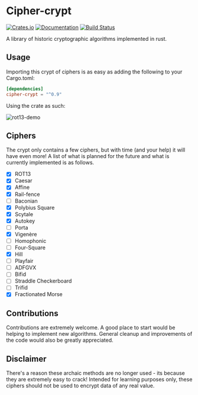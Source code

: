 # Cipher-crypt
[![Crates.io](https://img.shields.io/crates/v/cipher-crypt.svg)](https://crates.io/crates/cipher-crypt)
[![Documentation](https://docs.rs/cipher-crypt/badge.svg)](https://docs.rs/cipher-crypt)
[![Build Status](https://travis-ci.org/arosspope/cipher-crypt.svg?branch=master)](https://travis-ci.org/arosspope/cipher-crypt)

A library of historic cryptographic algorithms implemented in rust.

## Usage

Importing this crypt of ciphers is as easy as
adding the following to your Cargo.toml:

```toml
[dependencies]
cipher-crypt = "^0.9"
```
Using the crate as such:

![rot13-demo](http://i.imgur.com/5pywJBn.gif)

## Ciphers

The crypt only contains a few ciphers, but with time (and your help) it will have even more! A list of what is planned for the future and what is currently implemented is as follows.

- [x] ROT13
- [x] Caesar
- [x] Affine
- [x] Rail-fence
- [ ] Baconian
- [x] Polybius Square
- [X] Scytale
- [x] Autokey
- [ ] Porta
- [x] Vigenère
- [ ] Homophonic
- [ ] Four-Square
- [x] Hill
- [ ] Playfair
- [ ] ADFGVX
- [ ] Bifid
- [ ] Straddle Checkerboard
- [ ] Trifid
- [x] Fractionated Morse

## Contributions

Contributions are extremely welcome. A good place to start would be helping to implement new algorithms. General cleanup and improvements of the code would also be greatly appreciated.

## Disclaimer

There's a reason these archaic methods are no longer used - its because they are extremely easy to crack!
Intended for learning purposes only, these ciphers should not be used to encrypt data of any real value.
